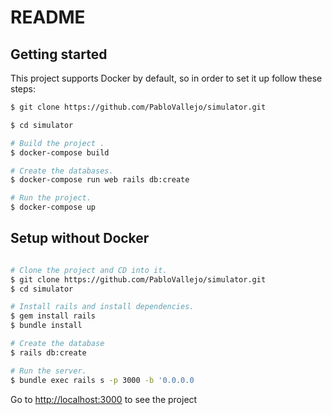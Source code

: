# README

## Getting started

This project supports Docker by default, so in order to set it up follow these steps:

```bash
$ git clone https://github.com/PabloVallejo/simulator.git

$ cd simulator 

# Build the project .
$ docker-compose build 

# Create the databases.
$ docker-compose run web rails db:create

# Run the project.
$ docker-compose up
```

## Setup without Docker

```bash

# Clone the project and CD into it.
$ git clone https://github.com/PabloVallejo/simulator.git
$ cd simulator 

# Install rails and install dependencies.
$ gem install rails
$ bundle install

# Create the database
$ rails db:create

# Run the server.
$ bundle exec rails s -p 3000 -b '0.0.0.0
```

Go to [http://localhost:3000](http://localhost:3000) to see the project

